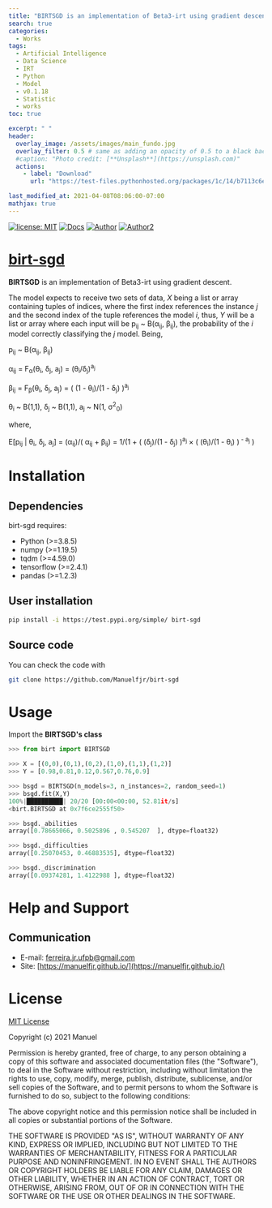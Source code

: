 ```yaml
---
title: "BIRTSGD is an implementation of Beta3-irt using gradient descent."
search: true
categories: 
  - Works
tags:
  - Artificial Intelligence
  - Data Science
  - IRT
  - Python
  - Model
  - v0.1.18
  - Statistic
  - works
toc: true

excerpt: " "
header:
  overlay_image: /assets/images/main_fundo.jpg
  overlay_filter: 0.5 # same as adding an opacity of 0.5 to a black background
  #caption: "Photo credit: [**Unsplash**](https://unsplash.com)"
  actions:
    - label: "Download"
      url: "https://test-files.pythonhosted.org/packages/1c/14/b7113c6e9dc8002a4d47aa564bc79ec2bae6f5cbc6bc539042d327716ef7/birt-sgd-0.1.18.tar.gz"

last_modified_at: 2021-04-08T08:06:00-07:00
mathjax: true
---
```


[![license: MIT](https://img.shields.io/badge/license-MIT-red.svg?&logo=license&color=blue)](https://github.com/Manuelfjr/birt-sgd/blob/main/LICENSE)
[![Docs](https://img.shields.io/badge/docs-birtsgd-blue?&logo)](https://github.com/Manuelfjr/birt-sgd)
[![Author](https://img.shields.io/badge/author-manuelfjr-blue?&logo=github)](https://github.com/Manuelfjr)
[![Author2](https://img.shields.io/badge/author-tmfilho-blue?&logo=github)](https://github.com/tmfilho)

<!-- PyPi Status
![PyPI - Status](https://img.shields.io/pypi/status/pandas)
-->

<!--
![Py Coverage](https://s3.amazonaws.com/assets.coveralls.io/badges/coveralls_94.png)
-->

<!-- PyPi Downloads
[![PyPi - Downloads](https://pypip.in/d/pandas/badge.png?&color=blue&logo=python)](https://pypi.org/project/pandas/#files)

[![PyPI - Downloads](https://img.shields.io/pypi/dm/scikit-learn?style=flat)](https://pypi.org/project/pandas/#files)
-->

<!-- Latest PyPI version
[![Latest PyPI version](https://img.shields.io/pypi/v/pandas?logo=pypi)](https://pypi.python.org/pypi/pandas)
-->

<!-- Release
[![GitHub release (latest by date)](https://img.shields.io/github/v/release/pandas-dev/pandas)](https://GitHub.com/pandas-dev/pandas/releases/)

[![GitHub release](https://img.shields.io/github/release/Manuelfjr/birt-sgd.svg)](https://GitHub.com/Manuelfjr/birt-sgd/releases/)
-->

<!-- Static download of pepy
[![Downloads](https://static.pepy.tech/personalized-badge/pandas?period=total&units=international_system&left_color=grey&right_color=red&left_text=downloads)](https://pepy.tech/project/pandas)
-->

<!-- Github downloads
[![Github All Releases](https://img.shields.io/github/downloads/pandas-dev/pandas/total.svg?&logo=github&color=blue)]()
-->

<!-- Lines of code
![Lines of code](https://img.shields.io/tokei/lines/github/Manuelfjr/birt-sgd)
-->

<!-- Code size
![GitHub code size in bytes](https://img.shields.io/github/languages/code-size/pandas-dev/pandas)
-->

<!-- Github contributors
![GitHub contributors](https://img.shields.io/github/contributors/pandas-dev/pandas)
-->

<!--
[![Downloads](https://pepy.tech/badge/pandas)](https://pepy.tech/project/pandas)    
-->

# [birt-sgd](https://test.pypi.org/project/birt-sgd/)
**BIRTSGD** is an implementation of Beta3-irt using gradient descent.

The model expects to receive two sets of data, *X* being a list or array containing tuples of indices, where the first index references the instance *j* and the second index of the tuple references the model *i*, thus, *Y* will be a list or array where each input will be p<sub>ij</sub> ~ &Beta;(&alpha;<sub>ij</sub>, &beta;<sub>ij</sub>), the probability of the *i* model correctly classifying the *j* model. Being, 

p<sub>ij</sub> ~ &Beta;(&alpha;<sub>ij</sub>, &beta;<sub>ij</sub>)

&alpha;<sub>ij</sub> = F<sub>&alpha;</sub>(&theta;<sub>i</sub>, &delta;<sub>j</sub>, a<sub>j</sub>) = (&theta;<sub>i</sub>/&delta;<sub>j</sub>)<sup>a<sub>j</sub></sup>

&beta;<sub>ij</sub> = F<sub>&beta;</sub>(&theta;<sub>i</sub>, &delta;<sub>j</sub>, a<sub>j</sub>) = ( (1 - &theta;<sub>i</sub>)/(1 - &delta;<sub>j</sub>) )<sup>a<sub>j</sub></sup>

&theta;<sub>i</sub> ~ &Beta;(1,1), &delta;<sub>j</sub> ~ &Beta;(1,1), a<sub>j</sub> ~ N(1, &sigma;<sup>2</sup><sub>0</sub>)

where,

E[p<sub>ij</sub> | &theta;<sub>i</sub>, &delta;<sub>j</sub>, a<sub>j</sub>] = (&alpha;<sub>ij</sub>)/( &alpha;<sub>ij</sub> + &beta;<sub>ij</sub>) = 1/(1 + ( (&delta;<sub>j</sub>)/(1 - &delta;<sub>j</sub>) )<sup>a<sub>j</sub></sup> &#xd7; ( (&theta;<sub>i</sub>)/(1 - &theta;<sub>i</sub>) )<sup> - a<sub>j</sub></sup> )

# Installation
## Dependencies 
birt-sgd requires:
- Python (>=3.8.5)
- numpy (>=1.19.5)
- tqdm (>=4.59.0)
- tensorflow (>=2.4.1)
- pandas (>=1.2.3)

## User installation

```bash
pip install -i https://test.pypi.org/simple/ birt-sgd
```

## Source code 
You can check the code with 
```bash
git clone https://github.com/Manuelfjr/birt-sgd
```

# Usage
Import the **BIRTSGD's class**

```py
>>> from birt import BIRTSGD
```

```py
>>> X = [(0,0),(0,1),(0,2),(1,0),(1,1),(1,2)]
>>> Y = [0.98,0.81,0.12,0.567,0.76,0.9]
```

```py
>>> bsgd = BIRTSGD(n_models=3, n_instances=2, random_seed=1)
>>> bsgd.fit(X,Y)
100%|██████████| 20/20 [00:00<00:00, 52.81it/s]
<birt.BIRTSGD at 0x7f6ce2555f50>
```

```py 
>>> bsgd._abilities
array([0.78665066, 0.5025896 , 0.545207  ], dtype=float32)
```

```py
>>> bsgd._difficulties
array([0.25070453, 0.46883535], dtype=float32)
```

```py
>>> bsgd._discrimination
array([0.09374281, 1.4122988 ], dtype=float32)
```

# Help and Support
## Communication

- E-mail: [ferreira.jr.ufpb@gmail.com]()
- Site: [https://manuelfjr.github.io/](https://manuelfjr.github.io/)

# License
[MIT License](https://github.com/Manuelfjr/birt-sgd/blob/main/LICENSE)

Copyright (c) 2021 Manuel

Permission is hereby granted, free of charge, to any person obtaining a copy
of this software and associated documentation files (the "Software"), to deal
in the Software without restriction, including without limitation the rights
to use, copy, modify, merge, publish, distribute, sublicense, and/or sell
copies of the Software, and to permit persons to whom the Software is
furnished to do so, subject to the following conditions:

The above copyright notice and this permission notice shall be included in all
copies or substantial portions of the Software.

THE SOFTWARE IS PROVIDED "AS IS", WITHOUT WARRANTY OF ANY KIND, EXPRESS OR
IMPLIED, INCLUDING BUT NOT LIMITED TO THE WARRANTIES OF MERCHANTABILITY,
FITNESS FOR A PARTICULAR PURPOSE AND NONINFRINGEMENT. IN NO EVENT SHALL THE
AUTHORS OR COPYRIGHT HOLDERS BE LIABLE FOR ANY CLAIM, DAMAGES OR OTHER
LIABILITY, WHETHER IN AN ACTION OF CONTRACT, TORT OR OTHERWISE, ARISING FROM,
OUT OF OR IN CONNECTION WITH THE SOFTWARE OR THE USE OR OTHER DEALINGS IN THE
SOFTWARE.